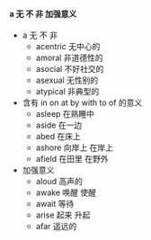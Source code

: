 ####  a 无 不 非 加强意义
- a 无 不 非
	- acentric  无中心的 
	- amoral   非道德性的
	- asocial  不好社交的
	- asexual  无性别的
	- atypical 非典型的
- 含有 in on at by with to of 的意义
	- asleep 在熟睡中
	- aside 在一边
	- abed 在床上
	- ashore 向岸上 在岸上
	- afield 在田里  在野外
- 加强意义
	-  aloud 高声的
	- awake 唤醒 使醒
	- await 等待
	- arise 起来 升起
	- afar 遥远的